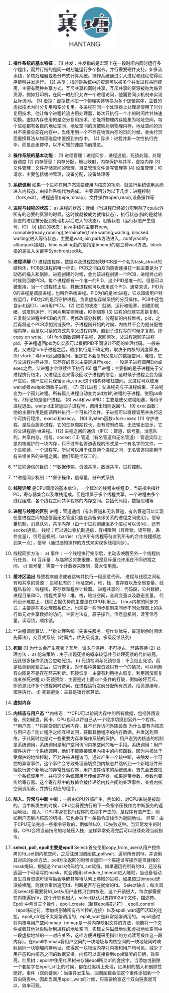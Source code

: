 
<br>

<div align="center">
    <img src="logo.jpg" width="200px">
</div>

<br>

1.	**操作系统的基本特征：**
(1)	并发：并发指的是宏观上在一段时间内同时运行多个程序，而并行指的是同一时刻能运行多个指令。并行需要硬件支持，如多流水线，多核处理器或者分布式计算系统。操作系统通过引入进程和线程使得程序能够并发运行。
(2)	共享：指的是系统中的资源可以被多个并发进程共同使用，主要有两种共享方式，互斥共享和同时共享，互斥共享的资源被称为临界资源，例如打印机，在同一时刻只允许一个进程访问，他需要同步机制来实现互斥访问。
(3)	虚拟：虚拟技术把一个物理实体转换为多个逻辑实体，主要的虚拟技术为时分复用和空分复用。多进程在同一个处理器上处理是使用了时分复用技术，他让每个进程轮流占用处理器，每次只执行一个小的时间片并快速切换。虚拟内存使用的是空分复用技术，它能将物理内存抽象为地址空间，每个进程都有各自的地址空间，地址空间的页被映射到物理内存，地址空间的页并不需要全部在内存中，当使用到一个不存在物理内存的页的时候，会执行页面置换算法从物理磁盘中置换到内存中。
(4)	异步：进程并非一次性执行完毕，而是走走停停，以不可知的速度向前推进。
2.	**操作系统的基本功能：**
(1)	进程管理：进程同步，进程通信，死锁处理，处理器调度
(2)	内存管理：内存分配，地址映射，内存保护与共享，虚拟内存
(3)	文件管理：文件存储空间的管理，目录管理文件读写管理等
(4)	设备管理：IO请求，主要包括缓冲管理，设备分配，设备处理等
3.	**系统调用**
如果一个进程在用户态需要使用内核态的功能，就进行系统调用从而进入内核态，由操作系统代为完成。
主要调用分为以下几类：进程控制（fork,exit），进程通信(pipe,mmap)，文件操作(open,read),设备操作等
4.	**进程与线程的状态：**
a)	进程的状态：就绪（当进程已经被分配到除了cpu以外所有的必要的资源的时候，这时候就被成为就绪状态），执行状态(指的是就绪状态的进程被分配到处理机以后进入的状态)，阻塞状态（运行状态产生信号，IO）
b)	线程的状态：java中线程主要有new, runnable(ready,running),terminated,time waiting,waiting, blocked. waiting(进入等待状态，主要是wait,join,park方法进入，notify/notify all/unpark接触)，time waiting指的是指定timeout的那三种wait方法。block指的是进入关键字Synchronized块。
5.	**进程详解**
(1)	进程由程序，数据以及进程控制块PCB是一个名为task_struct的结构体，PCB是进程的唯一标识，PCB之间由双向链表连接在一起主要是为了动态的插入和删除。进程创建的时候，会为该进程创建一个PCB，进程终止的时候则回收PCB。每个进程都有一个唯一的PID，这个PID是唯一的，但是可以被重用，当一个进程终止后，其他进程就可以使用这个PID。通常来说，PID为0的进程是调度进程，也叫作系统进程。PID为1的是init进程，它以超级用户特权运行，PID为2的是页守护进程，负责虚拟存储系统的分页操作。PCB中还包含gid(组ID)，uid(用户ID)。
(2)	进程的状态：就绪，运行和阻塞，创建即就绪，调度则运行，时间片用完则就绪，IO则阻塞
(3)	进程的创建实质是复制，它复制父进程中PCB的内容，再修改部分数据，分配新的内核堆栈，pid，之后再将这个PCB添加到链表中。子进程刚开始的时候，内核并不会为他分配物理内存，而是以只读的方式共享父进程内存，直到子进程写的时候才复制，即copy on write。
(4)	fork函数调用子进程，返回两次，父进程返回子进程pid，子进程返回pid为0.实质可以根据PID不同设计不同的处理代码。一般来说，父进程fork子进程之后，顺序执行是不确定的，取决于内核的调度算法。
(5)	vfork：与fork返回值相同，但是它不会复制父进程的数据空间，堆栈，它与父进程内存共享，它存在的意义主要是进行exec，一般是子进程调用Exit或exec之后，父进程才会继续往下执行
(6)	僵尸进程：主要指的是子进程先于父进程执行结束，父进程还没来得及回收子进程的信息，这时候子进程会变为僵尸进程。僵尸进程只保留task_struct这个结构体和栈空间。父进程可以使用wait或者waitpid回收子进程。
(7)	孤儿进程：父进程先与子进程结束，子进程变为一个孤儿进程。所有孤儿进程自动变为pid为1的进程的子进程。使用ps命令，Z标记的是僵尸进程。
(8)	wait和waitPID：主要是使父进程阻塞，等待子进程退出。waitpid正常返回子进程号，调用出错则返回-1。
(9)	exec函数：他的主要作用是能调用并执行一个可执行文件。子进程可以直接调用并执行这个可执行程序。execcl和execv。
(10)	System函数=fork+exec
(11)	守护进程，是后台服务进程，它的生存周期较长，没有控制终端，无法输出显示，它的父进程是init进程。
(12)	进程之间的通信（IPC）：管道，信号量，消息队列，共享内存，信号，socket
(13)	管道（有名管道和无名管道）：管道实际上是内核维护的一块内存，只不过有名管道表现的形式是一个有名字的文件，一个进程读，一个进程写。所以可以用于任意两个进程之间，无名管道只能用于有亲缘关系的进程之间。他们都是半双工的。
6.	**进程通信的目的：**数据传输，资源共享，数据共享，进程控制。
7.	**进程同步机制：**原子操作，信号量，分布式系统

8.	**线程详解**
是CPU调度的基本单位，一个标准的线程由线程ID，当前指令指针PC，寄存器集合以及堆栈组成。但是堆属于多个线程共享。一个进程由多个线程组成，各个线程之间共享程序的内存空间。包括代码段，数据段堆等
9.	**进程与线程的区别**
进程：管道通信（有名管道和无名管道，有名管道可以实现任意进程之间的通信而无名管道只能在具备亲缘关系的进程之间使用）。信号量机制，消息队列，共享内存（由一个进程创建但多个进程可以访问），还有socket通信。
	线程：可以通过锁机制通信，互相限制（互斥锁，读写锁，条件变量），信号量机制，barrier（允许所有线程等待直到所有的合作线程都达到某一点），信号（通过通知操作的方式来实现多线程同步）。
10.	线程同步方法：
a)	事件：一个线程执行完毕后，主动去唤醒另外一个线程执行任务、
b)	互斥量：与临界区对象很像，但是互斥量允许用在不同进程之间。
c)	信号量：需要一个计数器来限制，最大使用量。
11.	**缓冲区溢出**
导致程序崩溃或者跳转并执行一段恶意代码。
进程与线程之间私有和共享的资源：
	进程私有的：地址空间，堆，栈，寄存器以及全局变量。线程私有的：线程栈，寄存器和程序计数器。
	进程共享的：代码段，公共数据，进程目录和ID。线程共享的：堆，栈，地址空间，全局变量以及静态变量。
代码设计难度上… 线程占据优势的主要是在CPU利用上。
Linux内核的同步方式：主要是在多处理器系统上，也需要一些同步机制来同步不同处理器上的执行单元对共享数据的访问。主要方法有，原子操作，信号量机制，读写信号量，读写锁，顺序锁。
12.	**进程调度算法：**批处理系统（先来先服务，短作业优先，最短剩余时间优先算法），交互式系统（时间片，优先级调度，多级反馈队列）
13.	**死锁**
(1)	为什么会产生死锁？互斥，请求与保持，不可抢占，环路等待
(2)	处理方法：
a)	鸵鸟策略：由于出现死锁的概率较低并且处理死锁的代价较高。因此很多操作系统会忽略死锁。
b)	死锁检测与死锁恢复：不会阻止死锁，而是检测到死锁之后，进行恢复。对于每种类型资源只有一个的情况，可以判断有向图是不是存在环来判断。死锁恢复：主要有利用抢占恢复，利用回滚恢复或者杀死进程
c)	死锁预防：主要是对上面四个条件的打破，例如破坏互斥，即资源允许多个进程同时访问，在进程运行之前分配所有资源，给资源编号，按序执行。
d)	死锁避免：主要是银行家算法。
14.	**虚拟内存**
15.	**内核态与用户态**
**内核态：**CPU可以访问内存中的所有数据，包括外围设备，例如硬盘，网卡，CPU也可以将自己从一个程序切换到另外一个程序。
**用户态：**只能受限的访问内存，且不允许访问外围设备
为什么要有内核态与用户态？防止程序之间互相访问，获取其他程序的内存数据，并发送到网络。于此同时也是对一些重要内存和操作系统的保护。
用户态到内核态的机制是系统调用，系统调用是用户空间访问内核空间的唯一手段。系统调用：用户控件执行一个系统调用，他们不能直接调用内核中的内核函数，因为内核处于受保护的地址控制，不允许被进程访问，通过产生一个软中断，来触发一个可控的异常事件，这个事件会导致处理器切换到内核态并跳转到一个新地址并开始执行这个新地址的异常处理程序，用户控件请求的系统调用，首先会去查找一个系统调用号，并将这个系统调用号传给寄存器，如果是带参数，参数也要传给寄存器。这个寄存器中的数值会被传递给内核空间的处理事件，查找内核空间调用表，并执行对应的程序。
16.	**陷入、异常与中断**
中断：一般由CPU外部产生，例如IO，对CPU来说是被动的。当中断发生的时候，CPU会将要执行的下一条指令压栈作为中断服务的返回地址。
陷入：CPU本身在执行程序的过程中产生的，是程序有意产生，例如用户态到内核态的切换。它也会将下一条指令压栈作为返回地址。
异常：由于CPU无法完成一些指令导致的，例如除以0，IO失败这种。当异常发生的时候，CPU会将当前指令的地址压入栈，这样异常处理完后可以继续处理当前指令。
17.	**select, poll, epoll主要是epoll**
Select:首先使用copy_from_user从用户控件拷贝fd_set到内核空间，之后注册回调函数_pollwait，遍历所有的fd，并调用其对应的poll方法，poll方法返回的时候会返回一个描述读写操作是否就绪的mask掩码，根据这个mask掩码给fd_set赋值。如果遍历完所有的fd，还没有返回一个可读写的mask，就会调用schedule_timeout进入睡眠，当设备驱动发生自身资源可读写后会唤醒其等待队列上睡眠的进程，如果超过timeout还没被唤醒，则就会重新遍历fd，判断是否存在就绪的fd。
Select缺点：每次调用select都需要将fd_set从用户态拷贝到内核态，这个开销很大。每次都需要在内核遍历fd，这个开销也很大，select默认只支持1024个文件，描述符。
Epoll:中包含三个操作，epoll_create（新建epoll描述符）, epoll_control（epoll描述符，添加或删除所有待监控的连接）以及epoll_wait返回活跃的连接。epoll_ctrl是不太频繁调用的，epoll_wait是非常频繁调用的。
epoll通过将内核与用户空间mmap（mmap是一种内存映射文件的方法，他能将一个文件或者其他对象映射到进程的地址空间，实现文件磁盘地址和虚拟地址空间中一段虚拟地址的一一对应关系，这样方便进程采用指针的方式读写操作这一段内存）。在epoll中mmap将用户空间的一块地址与内核空间的一块地址同时映射到同一块物理内存地址，使得这一块物理内存对内核和用户均可见，减少了用户态和内核态之间的数据交换。内核可以直接看到epoll监听的句柄，效率高。红黑树：epoll中使用红黑树来存储epoll所监听的套接字，当添加或删除一个套接字在epoll_ctl上的时候，都在红黑树上处理，红黑树的插入和删除性能好。事件（双向链表）：当事件发生后，回调函数会把这个事件添加到一个双向链表中。因此当调用epoll_wait的时候，只需要检查这个双向链表就可以，效率可观。

